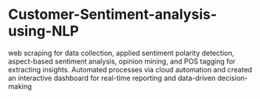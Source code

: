 # Customer-Sentiment-analysis-using-NLP
web scraping for data collection, applied sentiment polarity detection, aspect-based sentiment analysis, opinion mining, and POS tagging for extracting insights. Automated processes via cloud automation and created an interactive dashboard for real-time reporting and data-driven decision-making
